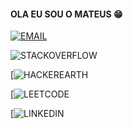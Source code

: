 #### OLA EU SOU O MATEUS 😁

[![EMAIL](https://img.shields.io/badge/Gmail-D14836?style=for-the-badge&logo=gmail&logoColor=white)](c)

![STACKOVERFLOW](https://aleen42.github.io/badges/src/stackoverflow.svg)

[![HACKEREARTH]([[https://aleen42.github.io/badges/src/stackoverflow.svg](https://img.shields.io/badge/Codewars-B1361E?style=for-the-badge&logo=Codewars&logoColor=white)](https://img.shields.io/badge/HackerEarth-%232C3454.svg?&style=for-the-badge&logo=HackerEarth&logoColor=Blue))

[![LEETCODE]([https://aleen42.github.io/badges/src/stackoverflow.svg](https://img.shields.io/badge/-LeetCode-FFA116?style=for-the-badge&logo=LeetCode&logoColor=black))

[![LINKEDIN]([https://aleen42.github.io/badges/src/stackoverflow.svg](https://img.shields.io/badge/LinkedIn-0077B5?style=for-the-badge&logo=linkedin&logoColor=white))


